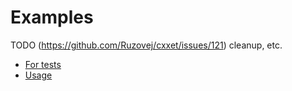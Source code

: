 # Examples

TODO (<https://github.com/Ruzovej/cxxet/issues/121>) cleanup, etc.

* [For tests](for_tests/README.md)
* [Usage](usage/README.md)
